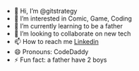 - 👋 Hi, I’m @gitstrategy
- 👀 I’m interested in Comic, Game, Coding
- 🌱 I’m currently learning to be a father
- 💞️ I’m looking to collaborate on new tech
- 📫 How to reach me [Linkedin](https://www.linkedin.com/in/giangcoi198x/)
- 😄 Pronouns: CodeDaddy
- ⚡ Fun fact: a father have 2 boys

<!---
gitstrategy/gitstrategy is a ✨ special ✨ repository because its `README.md` (this file) appears on your GitHub profile.
You can click the Preview link to take a look at your changes.
--->

